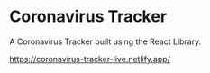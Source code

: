 # Coronavirus Tracker

A Coronavirus Tracker built using the React Library.

https://coronavirus-tracker-live.netlify.app/
